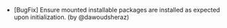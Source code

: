 - [BugFix] Ensure mounted installable packages are installed as expected upon initialization. (by @dawoudsheraz)
